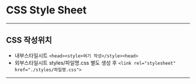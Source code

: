 # CSS Style Sheet
----
## CSS 작성위치
* 내부스타일시트 `<head><style>여기 작성</style><head>`
* 외부스타일시트 styles/파일명.css 별도 생성 후
    `<link rel="stylesheet" href="./styles/파일명.css">`
----